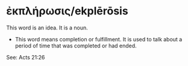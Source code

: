 # ἐκπλήρωσις/ekplērōsis
This word is an idea. It is a noun.

* This word means completion or fulfillment. It is used to talk about a period of time that was completed or had ended.

See: Acts 21:26

